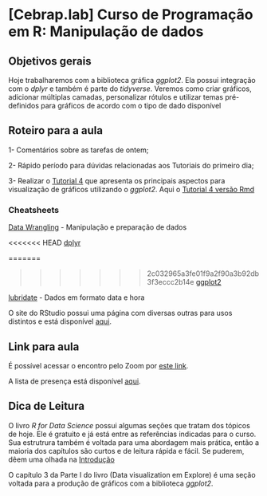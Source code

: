 # [Cebrap.lab] Curso de Programação em R: Manipulação de dados

## Objetivos gerais

Hoje trabalharemos com a biblioteca gráfica *ggplot2*. Ela possui integração com o *dplyr* e também é parte do *tidyverse*. Veremos como criar gráficos, adicionar múltiplas camadas, personalizar rótulos e utilizar temas pré-definidos para gráficos de acordo com o tipo de dado disponível

## Roteiro para a aula

1- Comentários sobre as tarefas de ontem;

2- Rápido período para dúvidas relacionadas aos Tutoriais do primeiro dia;

3- Realizar o [Tutorial 4](https://github.com/thiagomeireles/cebrap_programacaoR_2021_ed2/blob/main/tutoriais/Tutorial_04.md) que apresenta os principais aspectos para visualização de gráficos utilizando o *ggplot2*. Aqui o [Tutorial 4 versão Rmd](https://github.com/thiagomeireles/cebrap_programacaoR_2021_ed2/blob/main/tutoriais/Tutorial_04.Rmd)

### Cheatsheets

[Data Wrangling](https://www.rstudio.com/wp-content/uploads/2015/02/data-wrangling-cheatsheet.pdf) - Manipulação e preparação de dados

<<<<<<< HEAD
[dplyr](https://raw.githubusercontent.com/rstudio/cheatsheets/master/data-transformation.pdf)

=======
>>>>>>> 2c032965a3fe01f9a2f90a3b92db3f3eccc2b14e
[ggplot2](https://www.maths.usyd.edu.au/u/UG/SM/STAT3022/r/current/Misc/data-visualization-2.1.pdf)

[lubridate](https://evoldyn.gitlab.io/evomics-2018/ref-sheets/R_lubridate.pdf) - Dados em formato data e hora

O site do RStudio possui uma página com diversas outras para usos distintos e está disponível [aqui](https://www.rstudio.com/resources/cheatsheets/).

## Link para aula

É possível acessar o encontro pelo Zoom por [este link](https://zoom.us/j/97726314703?pwd=QTVUdmxPWjhPVVNHK0gva1dMSCswdz09).

A lista de presença está disponível [aqui](https://docs.google.com/spreadsheets/d/1MooKHN4icP2XBbXaIInmyEg-rxsdKgGV3ZtvY3NRor0/edit#gid=764662017).

## Dica de Leitura

O livro *R for Data Science* possui algumas seções que tratam dos tópicos de hoje. Ele é gratuito e já está entre as referências indicadas para o curso. Sua estrutrura também é voltada para uma abordagem mais prática, então a maioria dos capítulos são curtos e de leitura rápida e fácil. Se puderem, dêem uma olhada na [Introdução](http://r4ds.had.co.nz/introduction.html)

O capítulo 3 da Parte I do livro (Data visualization em Explore) é uma seção voltada para a produção de gráficos com a biblioteca *ggplot2*.
